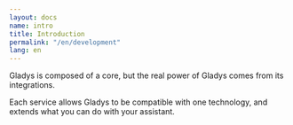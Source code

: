```yaml
---
layout: docs
name: intro
title: Introduction
permalink: "/en/development"
lang: en
---
```


Gladys is composed of a core, but the real power of Gladys comes from its integrations.

Each service allows Gladys to be compatible with one technology, and extends what you can do with your assistant.